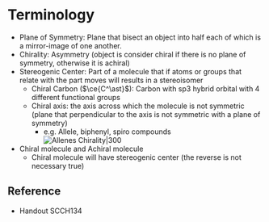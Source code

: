 # Terminology

* Plane of Symmetry: Plane that bisect an object into half each of which is a mirror-image of one another.
* Chirality: Asymmetry (object is consider chiral if there is no plane of symmetry, otherwise it is achiral)
* Stereogenic Center: Part of a molecule that if atoms or groups that relate with the part moves will results in a stereoisomer
  * Chiral Carbon ($\ce{C^\ast}$): Carbon with sp3 hybrid orbital with 4 different functional groups
  * Chiral axis: the axis across which the molecule is not symmetric (plane that perpendicular to the axis is not symmetric with a plane of symmetry)
    * e.g. Allele, biphenyl, spiro compounds  
      ![Allenes Chirality|300](https://upload.wikimedia.org/wikipedia/commons/d/d9/Allenes_chirality_depiction.png)
* Chiral molecule and Achiral molecule
  * Chiral molecule will have stereogenic center (the reverse is not necessary true)

## Reference

* Handout SCCH134
